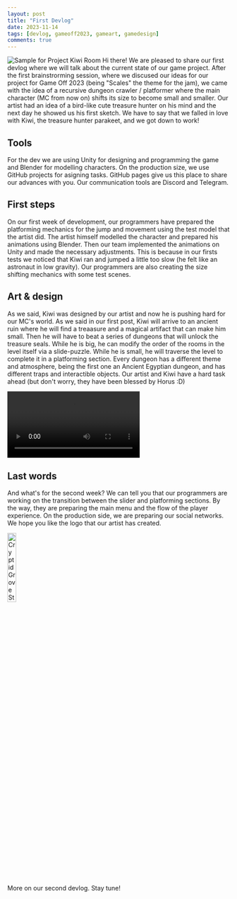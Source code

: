 ```yaml
---
layout: post
title: "First Devlog"
date: 2023-11-14
tags: [devlog, gameoff2023, gameart, gamedesign]
comments: true
---
```


![Sample for Project Kiwi Room](https://ies-rafael-alberti.github.io/gameoff2023/assets/img/kiwi_sample_small.png) 
Hi there! We are pleased to share our first devlog where we will talk about the current state of our game project. 
After the first brainstrorming session, where we discused our ideas for our project for Game Off 2023 (being "Scales" the theme for the jam), we came with the idea of a recursive dungeon crawler / platformer 
where the main character (MC from now on) shifts its size to become small and smaller. Our artist had an idea of a bird-like cute treasure hunter on his mind and the next day he showed us his first sketch. 
We have to say that we falled in love with Kiwi, the treasure hunter parakeet, and we got down to work!

## Tools

For the dev we are using Unity for designing and programming the game and Blender for modelling characters. On the production size, we use GitHub projects for asigning tasks. GitHub pages give us this place to share our advances with you. Our communication tools are Discord and Telegram.

## First steps

On our first week of development, our programmers have prepared the platforming mechanics for the jump and movement using the test model that the artist did. 
The artist himself modelled the character and prepared his animations using Blender. Then our team implemented the animations on Unity and made the necessary adjustments. 
This is because in our firsts tests we noticed that Kiwi ran and jumped a little too slow (he felt like an astronaut in low gravity). 
Our programmers are also creating the size shifting mechanics with some test scenes.

## Art & design

As we said, Kiwi was designed by our artist and now he is pushing hard for our MC's world. As we said in our first post, Kiwi will arrive to an ancient ruin where he will find a treaasure and a magical artifact
that can make him small. Then he will have to beat a series of dungeons that will unlock the treasure seals. While he is big, he can modify the order of the rooms in the level itself via a slide-puzzle. 
While he is small, he will traverse the level to complete it in a platforming section. Every dungeon has a different theme and atmosphere, being the first one an Ancient Egyptian dungeon, and has different traps and interactible objects.
Our artist and Kiwi have a hard task ahead (but don't worry, they have been blessed by Horus :D)

<video src="https://ies-rafael-alberti.github.io/gameoff2023/assets/img/kiwi_animations.mp4" alt="Kiwi's moving and running animations" controls="controls" style="max-width: 720px;">
</video>

## Last words

And what's for the second week? We can tell you that our programmers are working on the transition between the slider and platforming sections. By the way, they are preparing the main menu and the flow of the player experience. On the production side, we are preparing our social networks. We hope you like the logo that our artist has created.

<img src="https://ies-rafael-alberti.github.io/gameoff2023/assets/img/cryptidgrove_logo_small.png" alt="Cryptid Grove Studio Logo" height="20%" width="20%">

More on our second devlog. Stay tune!
